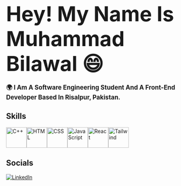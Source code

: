 # **<span style="font-size: 2em;">Hey! My Name Is Muhammad Bilawal 😄</span>**

**<span style="font-size: 1.2em; font-weight: bold;">🌍 I Am A Software Engineering Student And A Front-End Developer Based In Risalpur, Pakistan.</span>**

## Skills
<div style="display: flex;">
  <img src="https://skillicons.dev/icons?i=cpp" alt="C++" style="height: 56px; cursor: pointer; transition: transform 0.5s;" />
  <img src="https://skillicons.dev/icons?i=html" alt="HTML" style="height: 56px; transition: transform 0.5s;" />
  <img src="https://skillicons.dev/icons?i=css" alt="CSS" style="height: 56px; cursor: pointer; transition: transform 0.5s;" />
  <img src="https://skillicons.dev/icons?i=js" alt="JavaScript" style="height: 56px; cursor: pointer; transition: transform 0.5s;" />
  <img src="https://skillicons.dev/icons?i=react" alt="React" style="height: 56px; cursor: pointer; transition: transform 0.5s;" />
  <img src="https://skillicons.dev/icons?i=tailwind" alt="Tailwind" style="height: 56px; cursor: pointer; transition: transform 0.5s;" />
</div>

## Socials
[![LinkedIn](https://img.shields.io/badge/-LinkedIn-0A66C2?style=for-the-badge&logo=linkedin&logoColor=white)](https://www.linkedin.com/in/muhammad-bilawal-9b57872ba/)
